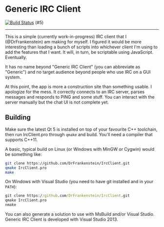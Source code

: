 # Generic IRC Client
[![Build Status](https://travis-ci.org/DrFrankenstein/IrcClient.svg)](https://travis-ci.org/DrFrankenstein/IrcClient) (#5)

---

This is a simple (currently work-in-progress) IRC client that I (@DrFrankenstein) am making for myself. I figured it would be more interesting than loading a bunch of scripts into whichever client I'm using to add the features that I want. It will, in turn, be scriptable using JavaScript. Eventually.

It has no name beyond "Generic IRC Client" (you can abbreviate as "Generic") and no target audience beyond people who use IRC on a GUI system.

At this point, the app is more a construction site than something usable. I apologize for the mess. It correctly connects to an IRC server, parses messages and responds to PING and some stuff. You can interact with the server manually but the chat UI is not complete yet.

## Building

Make sure the latest Qt 5 is installed on top of your favourite C++ toolchain, then run IrcClient.pro through `qmake` and build. You'll need a compiler that supports C++11.

A basic, typical build on Linux (or Windows with MinGW or Cygwin) would be something like:

```bash
git clone https://github.com/DrFrankenstein/IrcClient.git
qmake IrcClient.pro
make
```

On Windows with Visual Studio (you need to have git installed and in your `PATH`):

```bat
git clone https://github.com/DrFrankenstein/IrcClient.git
qmake IrcClient.pro
nmake
```

You can also generate a solution to use with MsBuild and/or Visual Studio. Generic IRC Client is developed with Visual Studio 2013.
